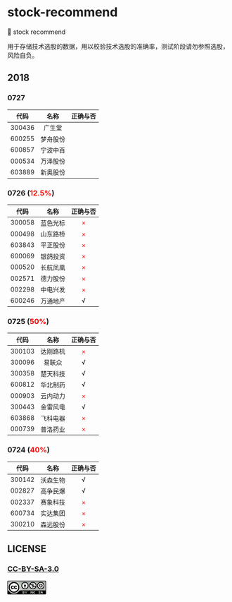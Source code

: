 # stock-recommend
:construction: stock recommend

用于存储技术选股的数据，用以校验技术选股的准确率，测试阶段请勿参照选股，风险自负。

## 2018

### 0727

| 代码    | 名称    | 正确与否     | 
| :---: | :---: | :---: | 
|  300436 |   广生堂  |     | 
|  600255 |   梦舟股份  |     | 
|  600857 |   宁波中百  |     | 
|  000534 |   万泽股份  |     | 
|  603889 |   新奥股份  |     | 


### 0726 (<font color='red'>12.5%</font>)

| 代码    | 名称    | 正确与否     | 
| :---: | :---: | :---: | 
|  300058 |   蓝色光标  | <font color='red'>×</font>    | 
|  000498 |   山东路桥  | <font color='red'>×</font>    | 
|  603843 |   平正股份  | <font color='red'>×</font>    | 
|  600069 |   银鸽投资  | <font color='red'>×</font>    | 
|  000520 |   长航凤凰  | <font color='red'>×</font>    |
|  002571 |   德力股份  | <font color='red'>×</font>    |
|  002298 |   中电兴发  | <font color='red'>×</font>    |
|  600246 |   万通地产  | √    |

### 0725 (<font color='red'>50%</font>)

| 代码    | 名称    | 正确与否     | 
| :---: | :---: | :---: | 
|  300103 |   达刚路机  | <font color='red'>×</font>    |   
|  300096 |   易联众    | √    |    
|  300358 |   楚天科技  | √   |    
|  600812 |   华北制药  | √    |    
|  000903 |   云内动力  | <font color='red'>×</font>    |    
|  300443 |   金雷风电  | √    |    
|  603868 |   飞科电器  | <font color='red'>×</font>    |    
|  000739 |   普洛药业  | <font color='red'>×</font>    |    

### 0724 (<font color='red'>40%</font>)

| 代码    | 名称    | 正确与否     | 
| :---:     | :---: | :---: | 
|  300142 | 沃森生物  | √   |   
|  002827 | 高争民爆  | √   |    
|  002337 | 赛象科技  | <font color='red'>×</font>   |    
|  600734 | 实达集团  | <font color='red'>×</font>   |    
|  300210 | 森远股份  | <font color='red'>×</font>   |

## LICENSE

### [CC-BY-SA-3.0](https://creativecommons.org/licenses/by-nc-sa/3.0/cn/)

[![](LICENSE.png)](https://creativecommons.org/licenses/by-nc-sa/3.0/cn/)
